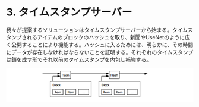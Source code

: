 # 3. タイムスタンプサーバー

我々が提案するソリューションはタイムスタンプサーバーから始まる。タイムスタンプされるアイテムのブロックのハッシュを取り、新聞やUseNetのように広く公開することにより機能する。ハッシュに入るためには、明らかに、その時間にデータが存在しなければならないことを証明する。それぞれのタイムスタンプは鎖を成す形でそれ以前のタイムスタンプを内包し補強する。

![timestamp-server](https://github.com/nuco-Inc-public/bitcoin-paper-japanese-translation/blob/master/images/figure3-1.png "timestamp-server")